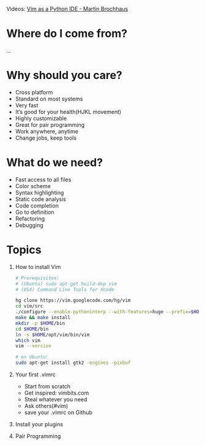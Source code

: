 Videos: [Vim as a Python IDE - Martin Brochhaus](https://www.youtube.com/watch?v=YhqsjUUHj6g&ab_channel=pyconapac)

# Where do I come from?
...

# Why should you care?

- Cross platform
- Standard on most systems
- Very fast
- It’s good for your health(HJKL movement)
- Highly customizable
- Great for pair programming
- Work anywhere, anytime
- Change jobs, keep tools

# What do we need?

- Fast access to all files
- Color scheme
- Syntax highlighting
- Static code analysis
- Code completion
- Go to definition
- Refactoring
- Debugging

# Topics

1. How to install Vim
    
    ```bash
    # Prerequisites:
    # (Ubuntu) sudo apt-get build-dep vim
    # (OSX) Command Line Tools for Xcode
    
    hg clone https://vim.googlecode.com/hg/vim 
    cd vim/src 
    ./configure --enable-pythoninterp --with-features=huge --prefix=$HOME/opt/vim 
    make && make install 
    mkdir -p $HOME/bin 
    cd $HOME/bin
    ln -s $HOME/opt/vim/bin/vim 
    which vim 
    vim --version 
    
    # on Ubuntu:
    sudo apt-get install gtk2 -engines -pixbuf
    ```
    
2. Your first .vimrc
    - Start from scratch
    - Get inspired: vimbits.com
    - Steal whatever you need
    - Ask others(#vim)
    - save your .vimrc on Github
3. Install your plugins
4. Pair Programming
